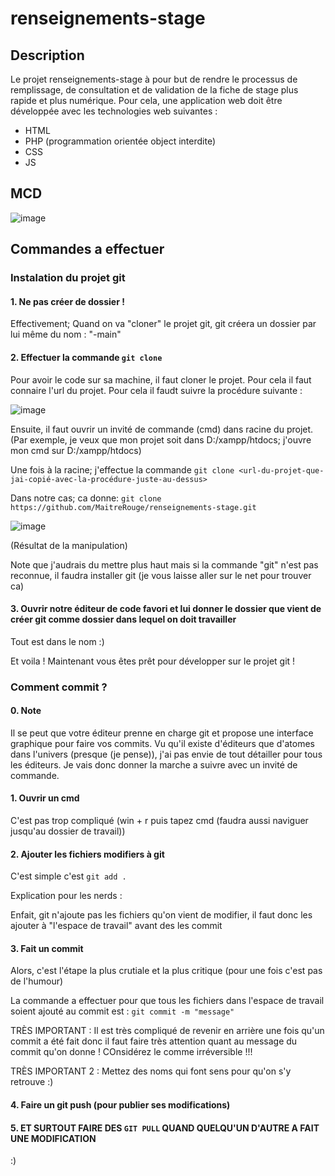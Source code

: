 # renseignements-stage

## Description

Le projet renseignements-stage à pour but de rendre le processus de remplissage, de consultation et de validation de la fiche de stage plus rapide et plus numérique. Pour cela, une application web doit être développée avec les technologies web suivantes :
 - HTML
 - PHP (programmation orientée object interdite)
 - CSS
 - JS
 
## MCD

![image](https://github.com/MaitreRouge/renseignements-stage/assets/39885214/d362bd64-1cd4-48b1-86c9-ee3ab52168a2)

## Commandes a effectuer

### Instalation du projet git

#### 1. Ne pas créer de dossier !

Effectivement; Quand on va "cloner" le projet git, git créera un dossier par lui même du nom : "<projet>-main"
  
#### 2. Effectuer la commande ``git clone``
  
Pour avoir le code sur sa machine, il faut cloner le projet. Pour cela il faut connaire l'url du projet. Pour cela il faudt suivre la procédure suivante :
  
  ![image](https://github.com/MaitreRouge/renseignements-stage/assets/39885214/6b296354-c3c6-4a5f-afc3-c80d480ac22d)
  
Ensuite, il faut ouvrir un invité de commande (cmd) dans racine du projet.
(Par exemple, je veux que mon projet soit dans D:/xampp/htdocs; j'ouvre mon cmd sur D:/xampp/htdocs)
  
 Une fois à la racine; j'effectue la commande ``git clone <url-du-projet-que-jai-copié-avec-la-procédure-juste-au-dessus>``
   
Dans notre cas; ca donne: ``git clone https://github.com/MaitreRouge/renseignements-stage.git``
   
![image](https://github.com/MaitreRouge/renseignements-stage/assets/39885214/b89be39e-8331-4d9a-b50d-1e8c360bc073)
   
(Résultat de la manipulation)
  
Note que j'audrais du mettre plus haut mais si la commande "git" n'est pas reconnue, il faudra installer git (je vous laisse aller sur le net pour trouver ca)
   
#### 3. Ouvrir notre éditeur de code favori et lui donner le dossier que vient de créer git comme dossier dans lequel on doit travailler
   
Tout est dans le nom :)
   
Et voila ! Maintenant vous êtes prêt pour développer sur le projet git !
 
### Comment commit ?
   
#### 0. Note 
   
Il se peut que votre éditeur prenne en charge git et propose une interface graphique pour faire vos commits. Vu qu'il existe d'éditeurs que d'atomes dans l'univers (presque (je pense)), j'ai pas envie de tout détailler pour tous les éditeurs. Je vais donc donner la marche a suivre avec un invité de commande.
   
#### 1. Ouvrir un cmd
  
C'est pas trop compliqué (win + r puis tapez cmd (faudra aussi naviguer jusqu'au dossier de travail))
  
#### 2. Ajouter les fichiers modifiers à git
  
C'est simple c'est ``git add .``


Explication pour les nerds :
  
Enfait, git n'ajoute pas les fichiers qu'on vient de modifier, il faut donc les ajouter à "l'espace de travail" avant des les commit
  
#### 3. Fait un commit
  
Alors, c'est l'étape la plus crutiale et la plus critique (pour une fois c'est pas de l'humour)
  
La commande a effectuer pour que tous les fichiers dans l'espace de travail soient ajouté au commit est : ``git commit -m "message"``
 
TRÈS IMPORTANT : Il est très compliqué de revenir en arrière une fois qu'un commit a été fait donc il faut faire très attention quant au message du commit qu'on donne ! COnsidérez le comme irréversible !!!
 
TRÈS IMPORTANT 2 : Mettez des noms qui font sens pour qu'on s'y retrouve :)
 
 #### 4. Faire un git push (pour publier ses modifications)
 
 #### 5. ET SURTOUT FAIRE DES ``GIT PULL`` QUAND QUELQU'UN D'AUTRE A FAIT UNE MODIFICATION
   
 :)
   

  


   

   


